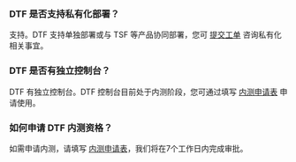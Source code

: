 ### DTF 是否支持私有化部署？
支持。DTF 支持单独部署或与 TSF 等产品协同部署，您可 [提交工单](https://console.cloud.tencent.com/workorder/category) 咨询私有化相关事宜。

### DTF 是否有独立控制台？
DTF 有独立控制台。DTF 控制台目前处于内测阶段，您可通过填写 [内测申请表](https://cloud.tencent.com/apply/p/znps81pblws) 申请使用。

### 如何申请 DTF 内测资格？
如需申请内测，请填写 [内测申请表](https://cloud.tencent.com/apply/p/znps81pblws)，我们将在7个工作日内完成审批。




